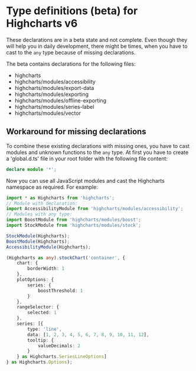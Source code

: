 
# Type definitions (beta) for Highcharts v6

These declarations are in a beta state and not complete. Even though they will
help you in daily development, there might be times, when you have to cast to
the `any` type because of missing declarations.

The beta contains declarations for the following files:

- highcharts
- highcharts/modules/accessibility
- highcharts/modules/export-data
- highcharts/modules/exporting
- highcharts/modules/offline-exporting
- highcharts/modules/series-label
- highcharts/modules/vector



## Workaround for missing declarations

To combine these existing declarations with missing ones, you have to cast
modules and unknown functions to the `any` type. At first you have to create a
'global.d.ts' file in your root folder with the following file content:

```TypeScript
declare module '*';
```

Now you can use all JavaScript modules and cast the Highcharts namespace as
required. For example:

```TypeScript
import * as Highcharts from 'highcharts';
// Module with declaration:
import AccessibilityModule from 'highcharts/modules/accessibility';
// Modules with any type:
import BoostModule from 'highcharts/modules/boost';
import StockModule from 'highcharts/modules/stock';

StockModule(Highcharts);
BoostModule(Highcharts);
AccessibilityModule(Highcharts);

(Highcharts as any).stockChart('container', {
    chart: {
        borderWidth: 1
    },
    plotOptions: {
        series: {
            boostThreshold: 1
        }
    },
    rangeSelector: {
        selected: 1
    },
    series: [{
        type: 'line',
        data: [1, 2, 3, 4, 5, 6, 7, 8, 9, 10, 11, 12],
        tooltip: {
            valueDecimals: 2
        }
    } as Highcharts.SeriesLineOptions]
} as Highcharts.Options);
```
